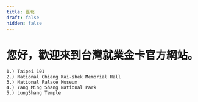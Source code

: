 ```yaml
---
title: 臺北
draft: false
hidden: false
---
```


# 您好，歡迎來到台灣就業金卡官方網站。

    1.) Taipei 101
    2.) National Chiang Kai-shek Memorial Hall
    3.) National Palace Museum
    4.) Yang Ming Shang National Park
    5.) LungShang Temple
